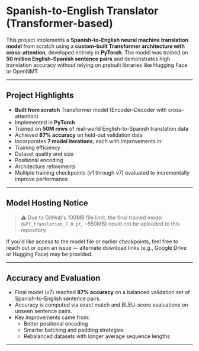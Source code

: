 # Spanish-to-English Translator (Transformer-based)

This project implements a **Spanish-to-English neural machine translation model** from scratch using a **custom-built Transformer architecture with cross-attention**, developed entirely in **PyTorch**. The model was trained on **50 million English-Spanish sentence pairs** and demonstrates high translation accuracy without relying on prebuilt libraries like Hugging Face or OpenNMT.

---

## Project Highlights

- **Built from scratch** Transformer model (Encoder-Decoder with cross-attention)
-  Implemented in **PyTorch**
-  Trained on **50M rows** of real-world English-to-Spanish translation data
-  Achieved **87% accuracy** on held-out validation data
-  Incorporates **7 model iterations**, each with improvements in:
  - Training efficiency
  - Dataset quality and size
  - Positional encoding
  - Architecture refinements
-  Multiple training checkpoints (v1 through v7) evaluated to incrementally improve performance

---

##  Model Hosting Notice

> ⚠ Due to GitHub's 100MB file limit, the final trained model (`GPT_translation_7.0.pt`, ~550MB) could not be uploaded to this repository.

If you'd like access to the model file or earlier checkpoints, feel free to reach out or open an issue — alternate download links (e.g., Google Drive or Hugging Face) may be provided.

---

##  Accuracy and Evaluation

- Final model (v7) reached **87% accuracy** on a balanced validation set of Spanish-to-English sentence pairs.
- Accuracy is computed via exact match and BLEU-score evaluations on unseen sentence pairs.
- Key improvements came from:
  - Better positional encoding
  - Smarter batching and padding strategies
  - Rebalanced datasets with longer average sequence lengths

---
